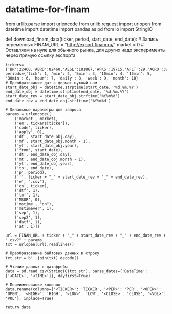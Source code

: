 # datatime-for-finam
from urllib.parse import urlencode
from urllib.request import urlopen
from datetime import datetime
import pandas as pd
from io import StringIO

def download_finam_data(ticker, period, start_date, end_date):
    # Запись переменных
    FINAM_URL = "http://export.finam.ru/"
    market = 0  # Оставляем на нуле для обычного рынка, для других надо эксперименты через прямую ссылку экспорта
    
    tickers={'BR':22460,'ABRD':82460,'AESL':181867,'AFKS':19715,'AFLT':29,'AGRO':399716,'AKRN':17564,'ALBK':82616,'ALNU':81882,'ALRS':81820,'AMEZ':20702,'APTK':13855,'AQUA':35238,'ARMD':19676,'ARSA':19915,'ASSB':16452,'AVAN':82843,'AVAZ':39,'AVAZP':40,'BANE':81757,'BANEP':81758,'BGDE':175840,'BISV':35242,'BISVP':35243,'BLNG':21078,'BRZL':81901,'BSPB':20066,'CBOM':420694,'CHEP':20999,'CHGZ':81933,'CHKZ':21000,'CHMF':16136,'CHMK':21001,'CHZN':19960,'CLSB':16712,'CLSBP':16713,'CNTL':21002,'CNTLP':81575,'DASB':16825,'DGBZ':17919,'DIOD':35363,'DIXY':18564,'DVEC':19724,'DZRD':74744,'DZRDP':74745,'ELTZ':81934,'ENRU':16440,'EPLN':451471,'ERCO':81935,'FEES':20509,'FESH':20708,'FORTP':82164,'GAZA':81997,'GAZAP':81998,'GAZC':81398,'GAZP':16842,'GAZS':81399,'GAZT':82115,'GCHE':20125,'GMKN':795,'GRAZ':16610,'GRNT':449114,'GTLC':152876,'GTPR':175842,'GTSS':436120,'HALS':17698,'HIMC':81939,'HIMCP':81940,'HYDR':20266,'IDJT':388276,'IDVP':409486,'IGST':81885,'IGST03':81886,'IGSTP':81887,'IRAO':20516,'IRGZ':9,'IRKT':15547,'ISKJ':17137,'JNOS':15722,'JNOSP':15723,'KAZT':81941,'KAZTP':81942,'KBSB':19916,'KBTK':35285,'KCHE':20030,'KCHEP':20498,'KGKC':83261,'KGKCP':152350,'KLSB':16329,'KMAZ':15544,'KMEZ':22525,'KMTZ':81903,'KOGK':20710,'KRKN':81891,'KRKNP':81892,'KRKO':81905,'KRKOP':81906,'KROT':510,'KROTP':511,'KRSB':20912,'KRSBP':20913,'KRSG':15518,'KSGR':75094,'KTSB':16284,'KTSBP':16285,'KUBE':522,'KUNF':81943,'KUZB':83165,'KZMS':17359,'KZOS':81856,'KZOSP':81857,'LIFE':74584,'LKOH':8,'LNTA':385792,'LNZL':21004,'LNZLP':22094,'LPSB':16276,'LSNG':31,'LSNGP':542,'LSRG':19736,'LVHK':152517,'MAGE':74562,'MAGEP':74563,'MAGN':16782,'MERF':20947,'MFGS':30,'MFGSP':51,'MFON':152516,'MGNT':17086,'MGNZ':20892,'MGTS':12984,'MGTSP':12983,'MGVM':81829,'MISB':16330,'MISBP':16331,'MNFD':80390,'MOBB':82890,'MOEX':152798,'MORI':81944,'MOTZ':21116,'MRKC':20235,'MRKK':20412,'MRKP':20107,'MRKS':20346,'MRKU':20402,'MRKV':20286,'MRKY':20681,'MRKZ':20309,'MRSB':16359,'MSNG':6,'MSRS':16917,'MSST':152676,'MSTT':74549,'MTLR':21018,'MTLRP':80745,'MTSS':15523,'MUGS':81945,'MUGSP':81946,'MVID':19737,'NAUK':81992,'NFAZ':81287,'NKHP':450432,'NKNC':20100,'NKNCP':20101,'NKSH':81947,'NLMK':17046,'NMTP':19629,'NNSB':16615,'NNSBP':16616,'NPOF':81858,'NSVZ':81929,'NVTK':17370,'ODVA':20737,'OFCB':80728,'OGKB':18684,'OMSH':22891,'OMZZP':15844,'OPIN':20711,'OSMP':21006,'OTCP':407627,'PAZA':81896,'PHOR':81114,'PHST':19717,'PIKK':18654,'PLSM':81241,'PLZL':17123,'PMSB':16908,'PMSBP':16909,'POLY':175924,'PRFN':83121,'PRIM':17850,'PRIN':22806,'PRMB':80818,'PRTK':35247,'PSBR':152320,'QIWI':181610,'RASP':17713,'RBCM':74779,'RDRB':181755,'RGSS':181934,'RKKE':20321,'RLMN':152677,'RLMNP':388313,'RNAV':66644,'RODNP':66693,'ROLO':181316,'ROSB':16866,'ROSN':17273,'ROST':20637,'RSTI':20971,'RSTIP':20972,'RTGZ':152397,'RTKM':7,'RTKMP':15,'RTSB':16783,'RTSBP':16784,'RUAL':414279,'RUALR':74718,'RUGR':66893,'RUSI':81786,'RUSP':20712,'RZSB':16455,'SAGO':445,'SAGOP':70,'SARE':11,'SAREP':24,'SBER':3,'SBERP':23,'SELG':81360,'SELGP':82610,'SELL':21166,'SIBG':436091,'SIBN':2,'SKYC':83122,'SNGS':4,'SNGSP':13,'STSB':20087,'STSBP':20088,'SVAV':16080,'SYNG':19651,'SZPR':22401,'TAER':80593,'TANL':81914,'TANLP':81915,'TASB':16265,'TASBP':16266,'TATN':825,'TATNP':826,'TGKA':18382,'TGKB':17597,'TGKBP':18189,'TGKD':18310,'TGKDP':18391,'TGKN':18176,'TGKO':81899,'TNSE':420644,'TORS':16797,'TORSP':16798,'TRCN':74561,'TRMK':18441,'TRNFP':1012,'TTLK':18371,'TUCH':74746,'TUZA':20716,'UCSS':175781,'UKUZ':20717,'UNAC':22843,'UNKL':82493,'UPRO':18584,'URFD':75124,'URKA':19623,'URKZ':82611,'USBN':81953,'UTAR':15522,'UTII':81040,'UTSY':419504,'UWGN':414560,'VDSB':16352,'VGSB':16456,'VGSBP':16457,'VJGZ':81954,'VJGZP':81955,'VLHZ':17257,'VRAO':20958,'VRAOP':20959,'VRSB':16546,'VRSBP':16547,'VSMO':15965,'VSYD':83251,'VSYDP':83252,'VTBR':19043,'VTGK':19632,'VTRS':82886,'VZRZ':17068,'VZRZP':17067,'WTCM':19095,'WTCMP':19096,'YAKG':81917,'YKEN':81766,'YKENP':81769,'YNDX':388383,'YRSB':16342,'YRSBP':16343,'ZHIV':181674,'ZILL':81918,'ZMZN':556,'ZMZNP':603,'ZVEZ':82001}
    periods={'tick': 1, 'min': 2, '5min': 3, '10min': 4, '15min': 5, '30min': 6, 'hour': 7, 'daily': 8, 'week': 9, 'month': 10}
    # Преобразование дат в формат нужный нам
    start_date_obj = datetime.strptime(start_date, '%d.%m.%Y')
    end_date_obj = datetime.strptime(end_date, '%d.%m.%Y')
    start_date_rev = start_date_obj.strftime('%Y%m%d')
    end_date_rev = end_date_obj.strftime('%Y%m%d')

    # Финальные параметры для запроса
    params = urlencode([
        ('market', market),
        ('em', tickers[ticker]),
        ('code', ticker),
        ('apply', 0),
        ('df', start_date_obj.day),
        ('mf', start_date_obj.month - 1),
        ('yf', start_date_obj.year),
        ('from', start_date),
        ('dt', end_date_obj.day),
        ('mt', end_date_obj.month - 1),
        ('yt', end_date_obj.year),
        ('to', end_date),
        ('p', period),
        ('f', ticker + "_" + start_date_rev + "_" + end_date_rev),
        ('e', ".csv"),
        ('cn', ticker),
        ('dtf', 1),
        ('tmf', 1),
        ('MSOR', 0),
        ('mstime', "on"),
        ('mstimever', 1),
        ('sep', 1),
        ('sep2', 1),
        ('datf', 1),
        ('at', 1)])

    url = FINAM_URL + ticker + "_" + start_date_rev + "_" + end_date_rev + ".csv?" + params
    txt = urlopen(url).readlines()
    
    # Преобразование байтовых данных в строку
    txt_str = b''.join(txt).decode()

    # Чтение данных в датафрейм
    data = pd.read_csv(StringIO(txt_str), parse_dates={'DateTime': ['<DATE>', '<TIME>']}, dayfirst=True)

    # Переименование колонок
    data.rename(columns={'<TICKER>': 'TICKER', '<PER>': 'PER', '<OPEN>': 'OPEN', '<HIGH>': 'HIGH', '<LOW>': 'LOW', '<CLOSE>': 'CLOSE', '<VOL>': 'VOL'}, inplace=True)

    return data

